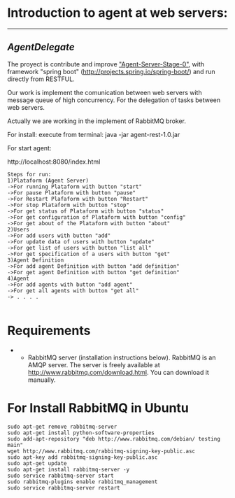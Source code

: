 # Introduction to agent at web servers: 
---
*AgentDelegate*
---
The proyect is contribute and improve ["Agent-Server-Stage-0"](http://basetechnology.blogspot.com/2012_03_01_archive.html), with framework "spring boot" (http://projects.spring.io/spring-boot/) and run directly from RESTFUL. 

Our work is implement the comunication between web servers with message queue of high concurrency. For the  delegation of tasks between web servers.

Actually we are working in the implement of RabbitMQ broker.

For install:
execute from terminal: java -jar agent-rest-1.0.jar

For start agent:

http://localhost:8080/index.html 
```shell
Steps for run:
1)Plataform (Agent Server)
->For running Plataform with button "start"
->For pause Plataform with button "pause"
->For Restart Plafaform with button "Restart"
->For stop Plataform with button "stop"
->For get status of Plataform with button "status"
->For get configuration of Plataform with button "config"
->For get about of the Plataform with button "about"
2)Users
->For add users with button "add"
->For update data of users with button "update"
->For get list of users with button "list all"
->For get specification of a users with button "get" 
3)Agent Definition
->For add agent Definition with button "add definition" 
->For get agent Definition with button "get definition" 
4)Agent
->For add agents with button "add agent" 
->For get all agents with button "get all"
-> . . . .
 
```
# Requirements
+ - RabbitMQ server (installation instructions below). RabbitMQ is an AMQP server. The server is freely available at http://www.rabbitmq.com/download.html. You can download it manually.

# For Install RabbitMQ in Ubuntu
```shell
sudo apt-get remove rabbitmq-server
sudo apt-get install python-software-properties
sudo add-apt-repository "deb http://www.rabbitmq.com/debian/ testing main"
wget http://www.rabbitmq.com/rabbitmq-signing-key-public.asc
sudo apt-key add rabbitmq-signing-key-public.asc
sudo apt-get update
sudo apt-get install rabbitmq-server -y
sudo service rabbitmq-server start
sudo rabbitmq-plugins enable rabbitmq_management
sudo service rabbitmq-server restart
```
